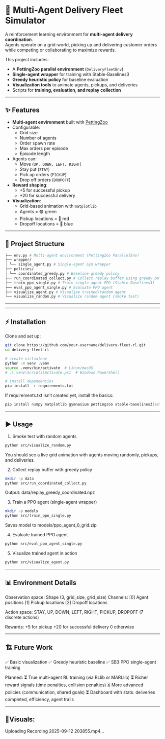 # 🚚 Multi-Agent Delivery Fleet Simulator

A reinforcement learning environment for **multi-agent delivery coordination**.  
Agents operate on a grid-world, picking up and delivering customer orders while competing or collaborating to maximize rewards.  

This project includes:
- A **PettingZoo parallel environment** (`DeliveryFleetEnv`)
- **Single-agent wrapper** for training with Stable-Baselines3
- **Greedy heuristic policy** for baseline evaluation
- **Visualization tools** to animate agents, pickups, and deliveries
- Scripts for **training, evaluation, and replay collection**

---

## ✨ Features

- **Multi-agent environment** built with [PettingZoo](https://www.pettingzoo.ml/)
- Configurable:
  - Grid size
  - Number of agents
  - Order spawn rate
  - Max orders per episode
  - Episode length
- Agents can:
  - Move (`UP, DOWN, LEFT, RIGHT`)
  - Stay put (`STAY`)
  - Pick up orders (`PICKUP`)
  - Drop off orders (`DROPOFF`)
- **Reward shaping**:
  - +5 for successful pickup
  - +20 for successful delivery
- **Visualization**:
  - Grid-based animation with `matplotlib`
  - Agents = 🟢 green  
  - Pickup locations = 🔴 red  
  - Dropoff locations = 🔵 blue  

---

## 📂 Project Structure
```bash
├── env.py # Multi-agent environment (PettingZoo ParallelEnv)
├── wrapper/
│ └── single_agent.py # Single-agent Gym wrapper
├── policies/
│ └── coordinated_greedy.py # Baseline greedy policy
├── run_coordinated_collect.py # Collect replay buffer using greedy policy
├── train_ppo_single.py # Train single-agent PPO (Stable-Baselines3)
├── eval_ppo_agent_single.py # Evaluate PPO agent
├── visualize_agent.py # Visualize trained/random agent
└── visualize_random.py # Visualize random agent (smoke test)
```

---


---

## ⚡ Installation

Clone and set up:

```bash
git clone https://github.com/your-username/delivery-fleet-rl.git
cd delivery-fleet-rl

# create virtualenv
python -m venv .venv
source .venv/bin/activate  # Linux/macOS
# .\.venv\Scripts\Activate.ps1  # Windows PowerShell

# install dependencies
pip install -r requirements.txt
```

If requirements.txt isn’t created yet, install the basics:
```bash
pip install numpy matplotlib gymnasium pettingzoo stable-baselines3[extra]
```

---

## ▶️ Usage
1. Smoke test with random agents
```bash
python src/visualize_random.py
```

You should see a live grid animation with agents moving randomly, pickups, and deliveries.

2. Collect replay buffer with greedy policy
```bash
mkdir -p data
python src/run_coordinated_collect.py
```

Output: data/replay_greedy_coordinated.npz

3. Train a PPO agent (single-agent wrapper)
```bash
mkdir -p models
python src/train_ppo_single.py
```

Saves model to models/ppo_agent_0_grid.zip

4. Evaluate trained PPO agent
```bash
python src/eval_ppo_agent_single.py
```

5. Visualize trained agent in action
```bash
python src/visualize_agent.py
```

---

## 📊 Environment Details

Observation space:
Shape (3, grid_size, grid_size)
Channels:
[0] Agent positions
[1] Pickup locations
[2] Dropoff locations

Action space:
STAY, UP, DOWN, LEFT, RIGHT, PICKUP, DROPOFF (7 discrete actions)

Rewards:
+5 for pickup
+20 for successful delivery
0 otherwise

---

## 🏗️ Future Work

✅ Basic visualization
✅ Greedy heuristic baseline
✅ SB3 PPO single-agent training

Planned:
⏳ True multi-agent RL training (via RLlib or MARLlib)
⏳ Richer reward signals (time penalties, collision penalties)
⏳ More advanced policies (communication, shared goals)
⏳ Dashboard with stats: deliveries completed, efficiency, agent trails

---

## 👀Visuals:

Uploading Recording 2025-09-12 203855.mp4…


